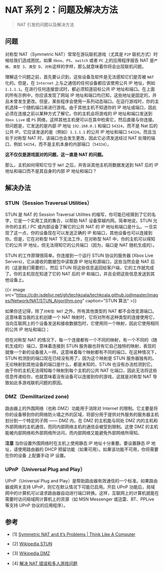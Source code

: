 # NAT 系列 2：问题及解决方法


> NAT 引发的问题以及解决方法

<!--more-->

## 问题

对称型 NAT（Symmetric NAT）常常在游玩联机游戏（尤其是 `P2P` 联机方式）时候给我们造成困扰。如果 `Xbox`、`PS`、`switch` 或者 `PC` 上的应用程序报告 NAT 是`严格`、`类型 3`、`类型 D`、`对称`这样的字样，那么就意味着你将会出现联机问题。

理解这个问题之前，首先要认识到，这些设备及软件是无法感知它们是否被 `NAT` 化的。但是，在 `Internet` 上与之通信的任何设备都应该使用公共 IP 地址，例如 `1.1.1.1`。在进行任何连接尝试时，都必须知道目标公共 IP 地址和端口。在上面的所有示例中，你应该发现了网站 IP 地址和端口均已知，这些地址是固定的，并且未曾发生更改。但是，某些程序会使用一系列动态端口。在运行游戏时，你的主机选择一个随机端口来进行游戏。由于其他主机不知道你的 IP 地址或端口，因此必须在连接之前以某种方式了解它。你的主机会将游戏的 IP 地址和端口发送到 `Xbox Live` 或 `PS` 网络，这样其他主机便可以在其中检索它，然后直接与你连接。但问题是，它发送的是内部 IP 地址 `192.168.0.1` 和端口 `54324`，而不是 Nat 后的公共 IP。它应该发送的是（例如）`1.1.1.1` 的公共 IP 地址和端口 `54324`。而且当处于对称型 NAT 时，该端口也会发生更改，因此它必须发送经过 NAT 处理的端口，例如 `54254`，而不是主机本身的内部端口（`54324`）。

**这不仅仅是游戏面对的问题，这一直是 NAT 的问题。**

那么，主机如何得知它位于 `NAT` 之后，并告诉其他主机将数据发送到 NAT 后的 IP 地址和端口而不是其自身的内部 IP 地址和端口？

## 解决办法

### STUN（Session Traversal Utilities） 

STUN 是 NAT 的 Session Traversal Utilities 的缩写，你可能已经猜到了它的名字，它是一个实用工具的集合，以帮助 NAT 设备穿越内网。简单地说，STUN 允许你的主机 / PC 或内部设备了解它的公共 NAT 的 IP 地址和端口是什么。一旦实现了这一点，你的设备现在可以发送正确的 IP 和端口，其他设备也可以连接到你。但是，它在对称型 NAT 下无法工作，在对称型 NAT 中，你的主机可以得知它的公共 IP 地址，但无法得知它的公共端口（因为，端口是 NAT 随机生成的）。

STUN 的工作原理很简单。你连接到一个运行 STUN 协议的服务器 (Xbox Live Servers)，它从接收的数据包中读取源 IP 地址和源端口，这些当然会是 NAT 后的（这是我们需要的）。然后 STUN 将这些信息返回给客户端，它的工作就完成了。你的主机现在知道了它的 NAT 后的 IP 和端口，并且会把这些信息发送到其他设备上。

{{< image src="https://cdn.jsdelivr.net/gh/techkoala/techkoala.github.io@master/images/Network/NAT/STUN_Algorithm.png" caption="STUN 算法" >}}

如果你还记得，除了`对称型 NAT` 之外，所有其他类型的 NAT 都不会改变源端口。这意味着当我的主机创建一个 NAT 映射时，它将对所有这种类型的连接使用它，当向互联网上的个设备发送和接收数据包时，它使用同一个映射，因此它使用相同的公共 IP 地址和端口；

但在对称型 NAT 的情况下，每一个连接都有一个不同的映射，有一个不同的（随机生成的）端口，意味着连接到 STUN 服务器也将有它自己独特的映射，表现的就像一个新的设备接入一样。这意味着每个映射都有不同的端口，在这种情况下，STUN 检测到的端口现在已经没有用了，因为这个映射是 STUN 服务器独有的。无论映射到其他设备的端口是什么，都是未知的，STUN 也没有办法检测到它。由于你的主机无法得知每个映射到每个主机的公共 NAT 化端口，因此无法将这些信息传递给你，也就意味着没有设备可以连接到你的游戏，这就是对称型 NAT 导致如此多游戏联机问题的原因。

### DMZ（Demilitarized zone)

路由器上的外围网络（也称 DMZ）功能用于消除对 Internet 的限制。它主要是将你的设备移到你的网络防火墙之外的区域，将部分用于提供对外服务的服务器主机划分到一个特定的子网 —— DMZ 内，在 DMZ 的主机能与同处 DMZ 内的主机和外部网络的主机通信，而同内部网络主机的通信会被受到限制。这使 DMZ 的主机能被内部网络和外部网络所访问，而内部网络又能避免外部网络所得知。

**注意** 当你设置外围网络时在主机上使用静态 IP 地址十分重要。要设置静态 IP 地址，请使用路由器的 DHCP 预留功能（如果可用）。如果该功能不可用，你将需要在你的设备 上配置手动 IP 设置。

### UPnP（Universal Plug and Play）

UPnP（Universal Plug and Play）是帮助路由器有效通信的一个标准。如果路由器或网关支持 UPnP，则它在默认情况下可能已启用。开启 UPnP 功能后，局域网中的计算机可以请求路由器自动进行端口转换。这样，互联网上的计算机就能在需要时访问局域网计算机上的资源（如 MSN Messenger 或迅雷、BT、PPLive 等支持 UPnP 协议的应用程序）。

## 参考

- [1] [Symmetric NAT and It’s Problems | Think Like A Computer](www.think-like-a-computer.com/2011/09/19/symmetric-nat/)

- [2] [Wikipedia STUN](https://zh.wikipedia.org/wiki/STUN)

- [3] [Wikipedia DMZ](https://zh.wikipedia.org/wiki/DMZ)

- [4] [解决 NAT 错误和多人游戏问题](https://support.xbox.com/help/Hardware-Network/connect-network/xbox-one-nat-error)
